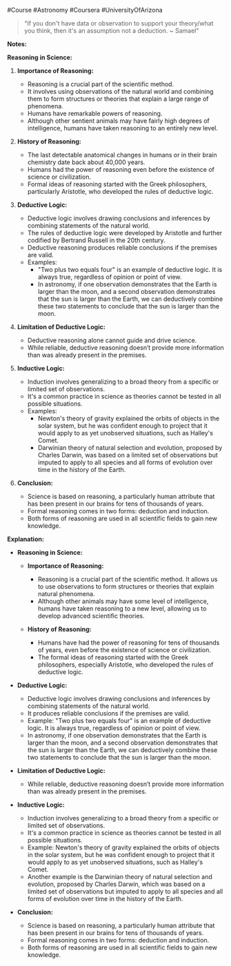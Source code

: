 #Course #Astronomy #Coursera #UniversityOfArizona 
>"If you don't have data or observation to support your theory/what you think, then it's an assumption not a deduction. ~ Samael"

**Notes:**

**Reasoning in Science:**

1. **Importance of Reasoning:**
   - Reasoning is a crucial part of the scientific method.
   - It involves using observations of the natural world and combining them to form structures or theories that explain a large range of phenomena.
   - Humans have remarkable powers of reasoning.
   - Although other sentient animals may have fairly high degrees of intelligence, humans have taken reasoning to an entirely new level.

2. **History of Reasoning:**
   - The last detectable anatomical changes in humans or in their brain chemistry date back about 40,000 years.
   - Humans had the power of reasoning even before the existence of science or civilization.
   - Formal ideas of reasoning started with the Greek philosophers, particularly Aristotle, who developed the rules of deductive logic.

3. **Deductive Logic:**
   - Deductive logic involves drawing conclusions and inferences by combining statements of the natural world.
   - The rules of deductive logic were developed by Aristotle and further codified by Bertrand Russell in the 20th century.
   - Deductive reasoning produces reliable conclusions if the premises are valid.
   - Examples:
     - "Two plus two equals four" is an example of deductive logic. It is always true, regardless of opinion or point of view.
     - In astronomy, if one observation demonstrates that the Earth is larger than the moon, and a second observation demonstrates that the sun is larger than the Earth, we can deductively combine these two statements to conclude that the sun is larger than the moon.

4. **Limitation of Deductive Logic:**
   - Deductive reasoning alone cannot guide and drive science.
   - While reliable, deductive reasoning doesn’t provide more information than was already present in the premises.

5. **Inductive Logic:**
   - Induction involves generalizing to a broad theory from a specific or limited set of observations.
   - It's a common practice in science as theories cannot be tested in all possible situations.
   - Examples:
     - Newton's theory of gravity explained the orbits of objects in the solar system, but he was confident enough to project that it would apply to as yet unobserved situations, such as Halley's Comet.
     - Darwinian theory of natural selection and evolution, proposed by Charles Darwin, was based on a limited set of observations but imputed to apply to all species and all forms of evolution over time in the history of the Earth.

6. **Conclusion:**
   - Science is based on reasoning, a particularly human attribute that has been present in our brains for tens of thousands of years.
   - Formal reasoning comes in two forms: deduction and induction.
   - Both forms of reasoning are used in all scientific fields to gain new knowledge.

**Explanation:**

- **Reasoning in Science:**
  - **Importance of Reasoning:**
    - Reasoning is a crucial part of the scientific method. It allows us to use observations to form structures or theories that explain natural phenomena.
    - Although other animals may have some level of intelligence, humans have taken reasoning to a new level, allowing us to develop advanced scientific theories.

  - **History of Reasoning:**
    - Humans have had the power of reasoning for tens of thousands of years, even before the existence of science or civilization.
    - The formal ideas of reasoning started with the Greek philosophers, especially Aristotle, who developed the rules of deductive logic.

- **Deductive Logic:**
  - Deductive logic involves drawing conclusions and inferences by combining statements of the natural world.
  - It produces reliable conclusions if the premises are valid.
  - Example: "Two plus two equals four" is an example of deductive logic. It is always true, regardless of opinion or point of view.
  - In astronomy, if one observation demonstrates that the Earth is larger than the moon, and a second observation demonstrates that the sun is larger than the Earth, we can deductively combine these two statements to conclude that the sun is larger than the moon.

- **Limitation of Deductive Logic:**
  - While reliable, deductive reasoning doesn’t provide more information than was already present in the premises.

- **Inductive Logic:**
  - Induction involves generalizing to a broad theory from a specific or limited set of observations.
  - It's a common practice in science as theories cannot be tested in all possible situations.
  - Example: Newton's theory of gravity explained the orbits of objects in the solar system, but he was confident enough to project that it would apply to as yet unobserved situations, such as Halley's Comet.
  - Another example is the Darwinian theory of natural selection and evolution, proposed by Charles Darwin, which was based on a limited set of observations but imputed to apply to all species and all forms of evolution over time in the history of the Earth.

- **Conclusion:**
  - Science is based on reasoning, a particularly human attribute that has been present in our brains for tens of thousands of years.
  - Formal reasoning comes in two forms: deduction and induction.
  - Both forms of reasoning are used in all scientific fields to gain new knowledge.
